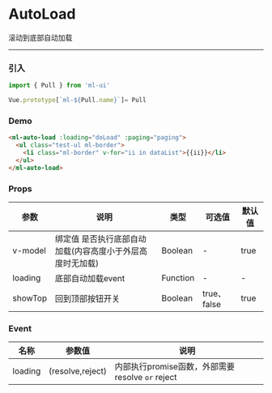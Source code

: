 # AutoLoad

滚动到底部自动加载
<hr>

### 引入
```js
import { Pull } from 'ml-ui'

Vue.prototype[`ml-${Pull.name}`]= Pull
```
### Demo
```html
<ml-auto-load :loading="doLoad" :paging="paging">
  <ul class="test-ul ml-border">
    <li class="ml-border" v-for="ii in dataList">{{ii}}</li>
  </ul>
</ml-auto-load>
```
### Props
| 参数          | 说明            | 类型            | 可选值                 | 默认值   |
|-------------  |---------------- |---------------- |---------------------- |-------- |
| v-model        |绑定值 是否执行底部自动加载(内容高度小于外层高度时无加载) | Boolean  | - |  true| 
| loading       | 底部自动加载event  | Function  | - |  -| 
| showTop       |  回到顶部按钮开关  | Boolean  | true、false |  true| 

### Event
| 名称          |  参数值  |  说明|
|-------------  |------ |----- |
| loading         | (resolve,reject)   | 内部执行promise函数，外部需要resolve `or` reject  |
